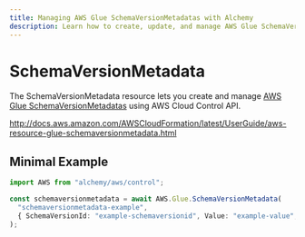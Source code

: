 ```yaml
---
title: Managing AWS Glue SchemaVersionMetadatas with Alchemy
description: Learn how to create, update, and manage AWS Glue SchemaVersionMetadatas using Alchemy Cloud Control.
---
```


# SchemaVersionMetadata

The SchemaVersionMetadata resource lets you create and manage [AWS Glue SchemaVersionMetadatas](https://docs.aws.amazon.com/glue/latest/userguide/) using AWS Cloud Control API.

http://docs.aws.amazon.com/AWSCloudFormation/latest/UserGuide/aws-resource-glue-schemaversionmetadata.html

## Minimal Example

```ts
import AWS from "alchemy/aws/control";

const schemaversionmetadata = await AWS.Glue.SchemaVersionMetadata(
  "schemaversionmetadata-example",
  { SchemaVersionId: "example-schemaversionid", Value: "example-value", Key: "example-key" }
);
```

